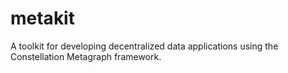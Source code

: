 # metakit
A toolkit for developing decentralized data applications using the Constellation Metagraph framework.
